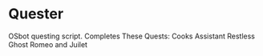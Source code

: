 # Quester
OSbot questing script.
Completes These Quests:
Cooks Assistant
Restless Ghost
Romeo and Juilet
